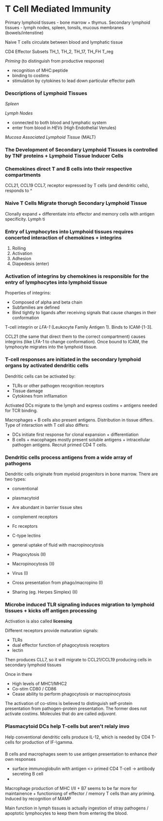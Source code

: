 # T Cell Mediated Immunity

Primary lymphoid tissues - bone marrow + thymus.
Secondary lymphoid tissues - lymph nodes, spleen, tonsils, mucous membranes (bowels/intenstine)

Naive T cells circulate between blood and lymphatic tissue

CD4 Effector Subsets
TH_1, TH_2, TH_17, TH_FH
T_reg

*Priming* (to distinguish from productive response)
- recognition of MHC:peptide
- binding to costims
- stimulation by cytokines to lead down particular effector path

### Descriptions of Lymphoid Tissues

*Spleen*

*Lymph Nodes*

- connected to both blood and lymphatic system
- enter from blood in *HEVs* (High Endothelial Venules)

*Mucosa Associated Lymphoid Tissue* (MALT)

### The Development of Secondary Lymphoid Tissues is controlled by TNF proteins + Lymphoid Tissue Inducer Cells

### Chemokines direct T and B cells into their respective compartments

CCL21, CCL19
CCL7, receptor expressed by T cells (and dendritic cells), responds to ^

### Naive T Cells Migrate thorugh Secondary Lymphoid Tissue

Clonally expand + differentiate into effector and memory cells with antigen
specificity.
Lymph ti

### Entry of Lymphocytes into Lymphoid tissues requires concerted interaction of chemokines + integrins

1. Rolling
2. Activation
3. Adhesion
4. Diapedesis (enter)

### Activation of integrins by chemokines is responsible for the entry of lymphocytes into lymphoid tissue

Properties of integrins:

- Composed of alpha and beta chain
- Subfamilies are defined
- Bind tightly to ligands after receiving signals that cause changes in their conformation

T-cell integrin or *LFA-1* (Leukocyte Family Antigen 1).
Binds to ICAM-[1-3].

CCL21 (the same that direct them to the correct compartment) causes integrins
(like LFA-1 to change conformation). Once bound to ICAM, the lymphocyte
migrates into the lymphoid tissue.

### T-cell responses are initiated in the secondary lymphoid organs by activated dendritic cells

Dendritic cells can be activated by:

- TLRs or other pathogen recognition receptors
- Tissue damage
- Cytokines from infllamation

Activated DCs migrate to the lymph and express costims + antigens needed for
TCR binding.

Macrophages + B cells also present antigens. Distribution in tissue differs.
Type of interaction with T cell also differs:

- DCs initiate first response for clonal expansion + differentiation
- B cells + macophages mostly present soluble antigens + intracellular pathogen
antigens. Recruit primed CD4 T cells.

### Dendritic cells process antigens from a wide array of pathogens

Dendritic cells originate from myeloid progenitors in bone marrow. There are
two types:

- conventional
- plasmacytoid

- Are abundant in barrier tissue sites

- complement receptors
- Fc receptors
- C-type lectins
- general uptake of fluid with macropinocytosis


- Phagocytosis (II)
- Macropinocytosis (II)
- Virus (I)
- Cross presentation from phago/macropino (I)
- Sharing (eg. Herpes Simplex) (II)

### Microbe induced TLR signaling induces migration to lymphoid tissues + kicks off antigen processing

Activation is also called **licensing**

Different receptors provide maturation signals:
- TLRs 
- dual effector function of phagocytosis receptors 
- lectin

Then produces CLL7, so it will migrate to CCL21/CCL19 producing cells in
secondary lymphoid tissues

Once in there
- High levels of MHC1/MHC2
- Co-stim CD80 / CD86
- Cease ability to perform phagocytosis or macropinocytosis

The activation of co-stims is believed to distinguish self-protein presentation
from pathogen-protein presentation. The former does not activate costims.
Molecules that do are called *adjuvant*.

### Plasmacytoid DCs help T-cells but aren't relaly invo

Help conventional dendritic cells produce IL-12, which is needed by CD4 T-cells
for production of IF-\gamma.

###

B cells and macrophages seem to use antigen presentation to enhance *their* own
responses
- surface immunoglobulin with antigen <> primed CD4 T-cell -> antibody
secreting B cell
- 


Macrophage production of MHC I/II + B7 seems to be far more for maintainence +
functioniong of effector / memory T cells than any priming. Induced by
recognition of MAMP

Main function in lymph tissues is actually ingestion of stray pathogens /
apoptotic lymphocytes to keep them from entering the blood.
